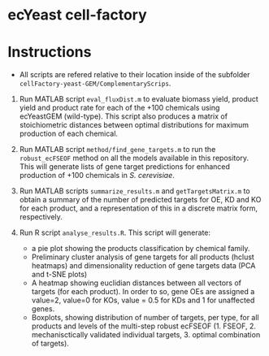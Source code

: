 # ecYeast cell-factory

# Instructions

* All scripts are refered relative to their location inside of the subfolder `cellFactory-yeast-GEM/ComplementaryScrips`.

1. Run MATLAB script `eval_fluxDist.m` to evaluate biomass yield, product yield and product rate for each of the +100 chemicals using ecYeastGEM (wild-type). This script also produces a matrix of stoichiometric distances between optimal distributions for maximum production of each chemical.

2. Run MATLAB script `method/find_gene_targets.m` to run the `robust_ecFSEOF` method on all the models available in this repository. This will generate lists of gene target predictions for enhanced production of +100 chemicals in *S. cerevisiae*.

3. Run MATLAB scripts `summarize_results.m` and `getTargetsMatrix.m` to obtain a summary of the number of predicted targets for OE, KD and KO for each product, and a representation of this in a discrete matrix form, respectively.

4. Run R script `analyse_results.R`. This script will generate:
 	- a pie plot showing the products classification by chemical family. 
 	- Preliminary cluster analysis of gene targets for all products (hclust heatmaps) and dimensionality reduction of gene targets data (PCA and t-SNE plots)
 	- A heatmap showing euclidian distances between all vectors of targets (for each product). In order to so, gene OEs are assigned a value=2, value=0 for KOs, value = 0.5 for KDs and 1 for unaffected genes.
 	- Boxplots, showing distribution of number of targets, per type, for all products and levels of the multi-step robust ecFSEOF (1. FSEOF, 2. mechanisctically validated individual targets, 3. optimal combination of targets).

 

